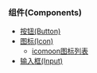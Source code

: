 ### 组件(Components)

* [按钮(Button)](dist/simples/button.html)
* [图标(Icon)](dist/simples/icon.html)
    - [icomoon图标列表](dist/simples/icon-icomoon.html)
* [输入框(Input)](dist/simples/input.html)